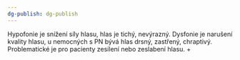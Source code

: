 ```yaml
---
dg-publish: dg-publish
---
```

 Hypofonie je snížení síly hlasu, hlas je tichý, nevýrazný. Dysfonie je narušení kvality hlasu, u nemocných s PN bývá hlas drsný, zastřený, chraptivý. Problematické je pro pacienty zesílení nebo zeslabení hlasu.
+